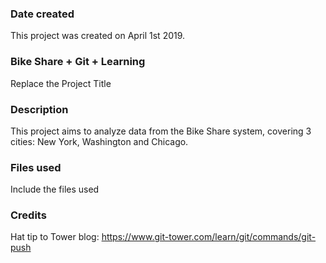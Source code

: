 ### Date created
This project was created on April 1st 2019.

### Bike Share + Git + Learning
Replace the Project Title

### Description
This project aims to analyze data from the Bike Share system, covering 3 cities: New York, Washington and Chicago.

### Files used
Include the files used

### Credits
Hat tip to Tower blog: https://www.git-tower.com/learn/git/commands/git-push

